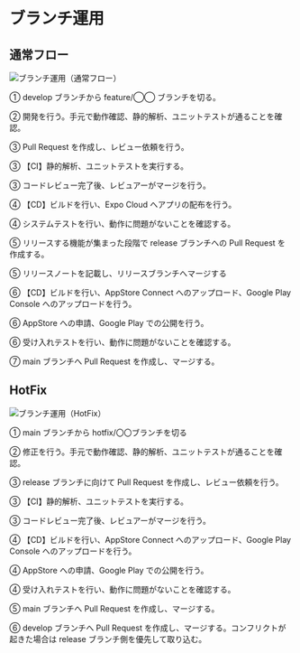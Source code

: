 # ブランチ運用

## 通常フロー

![ブランチ運用（通常フロー）](https://user-images.githubusercontent.com/34410077/121796281-c4702300-cc52-11eb-969a-333f90d3eeea.jpg)

① develop ブランチから feature/◯◯ ブランチを切る。

② 開発を行う。手元で動作確認、静的解析、ユニットテストが通ることを確認。

③ Pull Request を作成し、レビュー依頼を行う。

③ 【CI】静的解析、ユニットテストを実行する。

③ コードレビュー完了後、レビュアーがマージを行う。

④ 【CD】ビルドを行い、Expo Cloud へアプリの配布を行う。

④ システムテストを行い、動作に問題がないことを確認する。

⑤ リリースする機能が集まった段階で release ブランチへの Pull Request を作成する。

⑤ リリースノートを記載し、リリースブランチへマージする

⑥ 【CD】ビルドを行い、AppStore Connect へのアップロード、Google Play Console へのアップロードを行う。

⑥ AppStore への申請、Google Play での公開を行う。

⑥ 受け入れテストを行い、動作に問題がないことを確認する。

⑦ main ブランチへ Pull Request を作成し、マージする。

## HotFix

![ブランチ運用（HotFix）](https://user-images.githubusercontent.com/34410077/121796293-d05be500-cc52-11eb-8a0f-9dc1b91141c6.jpg)

① main ブランチから hotfix/〇〇ブランチを切る

② 修正を行う。手元で動作確認、静的解析、ユニットテストが通ることを確認。

③ release ブランチに向けて Pull Request を作成し、レビュー依頼を行う。

③ 【CI】静的解析、ユニットテストを実行する。

③ コードレビュー完了後、レビュアーがマージを行う。

④ 【CD】ビルドを行い、AppStore Connect へのアップロード、Google Play Console へのアップロードを行う。

④ AppStore への申請、Google Play での公開を行う。

④ 受け入れテストを行い、動作に問題がないことを確認する。

⑤ main ブランチへ Pull Request を作成し、マージする。

⑥ develop ブランチへ Pull Request を作成し、マージする。コンフリクトが起きた場合は release ブランチ側を優先して取り込む。

